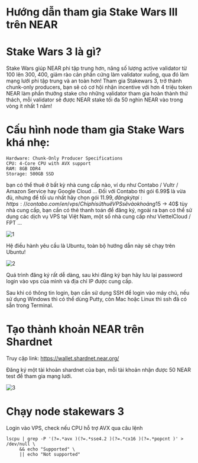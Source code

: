 # Hướng dẫn tham gia Stake Wars III trên NEAR

# Stake Wars 3 là gì?
Stake Wars giúp NEAR phi tập trung hơn, nâng số lượng active validator từ 100 lên 300, 400, giảm rào cản phần cứng làm validator xuống, qua đó làm mạng lưới phi tập trung và an toàn hơn!
Tham gia Stakewars 3, trở thành chunk-only producers, bạn sẽ có cơ hội nhận incentive với hơn 4 triệu token NEAR làm phần thưởng stake cho những validator tham gia hoàn thành thử thách, mỗi validator sẽ được NEAR stake tối đa 50 nghìn NEAR vào trong vòng ít nhất 1 năm!

# Cấu hình node tham gia Stake Wars khá nhẹ:

    Hardware: Chunk-Only Producer Specifications
    CPU: 4-Core CPU with AVX support
    RAM: 8GB DDR4
    Storage: 500GB SSD
    
bạn có thể thuê ở bất kỳ nhà cung cấp nào, ví dụ như Contabo / Vultr / Amazon Service hay Google Cloud …
Đối với Contabo thì gói 6.99$ là vừa đủ, nhưng để tối ưu nhất hãy chọn gói 11.99$, đăng ký tại: https://contabo.com/en/vps/ 
Chi phí sử thuê VPS sẽ vào khoảng 15$ -> 40$ tùy nhà cung cấp, bạn cần có thẻ thanh toán để đăng ký, ngoài ra bạn có thể sử dụng các dịch vụ VPS tại Việt Nam, một số nhà cung cấp như ViettelCloud / FPT …

![1](https://user-images.githubusercontent.com/36226384/183003699-8a6405c5-e782-4ed2-9aed-64703c7181a8.png)

Hệ điều hành yêu cầu là Ubuntu, toàn bộ hướng dẫn này sẽ chạy trên Ubuntu!

![2](https://user-images.githubusercontent.com/36226384/183067247-275dd87f-1c9c-4953-ba34-1a76e1149714.png)

Quá trình đăng ký rất dễ dàng, sau khi đăng ký bạn hãy lưu lại password login vào vps của mình và địa chỉ IP được cung cấp.

Sau khi có thông tin login, bạn cần sử dụng SSH để login vào máy chủ, nếu sử dụng Windows thì có thể dùng Putty, còn Mac hoặc Linux thì ssh đã có sẵn trong Terminal.


# Tạo thành khoản NEAR trên Shardnet
Truy cập link: https://wallet.shardnet.near.org/

Đăng ký một tài khoản shardnet của bạn, mỗi tài khoản nhận được 50 NEAR test để tham gia mạng lưới. 

![3](https://user-images.githubusercontent.com/36226384/183067624-c10a0d95-eef1-4724-8004-baf43623dd80.jpg)

# Chạy node stakewars 3
Login vào VPS, check nếu CPU hỗ trợ AVX qua câu lệnh

    lscpu | grep -P '(?=.*avx )(?=.*sse4.2 )(?=.*cx16 )(?=.*popcnt )' > /dev/null \
         && echo "Supported" \
         || echo "Not supported"


